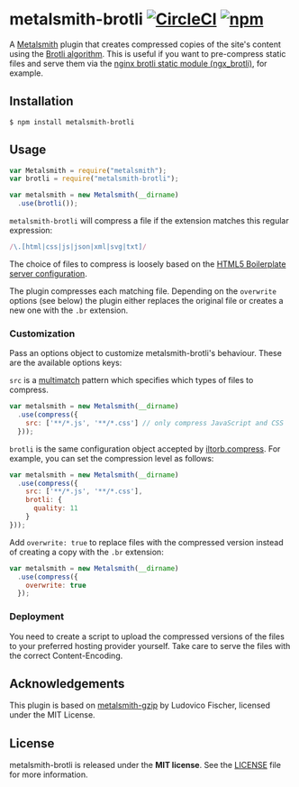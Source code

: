 # metalsmith-brotli [![CircleCI](https://img.shields.io/circleci/project/michel-kraemer/metalsmith-brotli.svg)](https://circleci.com/gh/michel-kraemer/metalsmith-brotli) [![npm](https://img.shields.io/npm/v/metalsmith-brotli.svg?maxAge=2592000)](https://www.npmjs.com/package/metalsmith-brotli)

A [Metalsmith](http://metalsmith.io) plugin that creates compressed copies of
the site's content using the [Brotli algorithm](https://github.com/google/brotli).
This is useful if you want to pre-compress static files and serve them via
the [nginx brotli static module (ngx_brotli)](https://github.com/google/ngx_brotli),
for example.

## Installation

```
$ npm install metalsmith-brotli
```

## Usage

```javascript
var Metalsmith = require("metalsmith");
var brotli = require("metalsmith-brotli");

var metalsmith = new Metalsmith(__dirname)
  .use(brotli());
```

`metalsmith-brotli` will compress a file if the extension matches this regular
expression:

```javascript
/\.[html|css|js|json|xml|svg|txt]/
```

The choice of files to compress is loosely based on the
[HTML5 Boilerplate server configuration](https://github.com/h5bp/server-configs-apache).

The plugin compresses each matching file. Depending on the `overwrite` options
(see below) the plugin either replaces the original file or creates a new one
with the `.br` extension.

### Customization

Pass an options object to customize metalsmith-brotli's behaviour. These are
the available options keys:

`src` is a [multimatch](https://github.com/sindresorhus/multimatch) pattern
which specifies which types of files to compress.

```javascript
var metalsmith = new Metalsmith(__dirname)
  .use(compress({
    src: ['**/*.js', '**/*.css'] // only compress JavaScript and CSS
  }));
```

`brotli` is the same configuration object accepted by
[iltorb.compress](https://github.com/mayhemydg/iltorb). For example, you can
set the compression level as follows:

```javascript
var metalsmith = new Metalsmith(__dirname)
  .use(compress({
    src: ['**/*.js', '**/*.css'],
    brotli: {
      quality: 11
    }
}));
```

Add `overwrite: true` to replace files with the compressed version instead of
creating a copy with the `.br` extension:

```javascript
var metalsmith = new Metalsmith(__dirname)
  .use(compress({
    overwrite: true
  });
```

### Deployment

You need to create a script to upload the compressed versions of the files to
your preferred hosting provider yourself. Take care to serve the files with the
correct Content-Encoding.

## Acknowledgements

This plugin is based on [metalsmith-gzip](https://github.com/ludovicofischer/metalsmith-gzip)
by Ludovico Fischer, licensed under the MIT License.

## License

metalsmith-brotli is released under the **MIT license**. See the
[LICENSE](LICENSE) file for more information.
